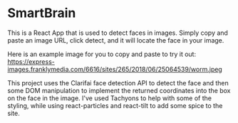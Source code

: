 <h1>SmartBrain</h1>

This is a React App that is used to detect faces in images. Simply copy and paste an image URL, click detect, and it will locate the face in your image.

Here is an example image for you to copy and paste to try it out: https://express-images.franklymedia.com/6616/sites/265/2018/06/25064539/worm.jpeg

This project uses the Clarifai face detection API to detect the face and then some DOM manipulation to implement the returned coordinates into the box on the face in the image. I've used Tachyons to help with some of the styling, while using react-particles and react-tilt to add some spice to the site.
